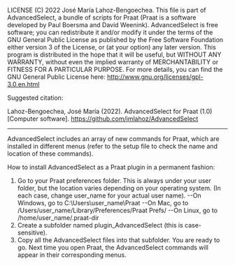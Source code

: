 LICENSE
(C) 2022 José María Lahoz-Bengoechea.
This file is part of AdvancedSelect, a bundle of scripts for Praat
(Praat is a software developed by Paul Boersma and David Weenink).
AdvancedSelect is free software; you can redistribute it and/or modify it
under the terms of the GNU General Public License
as published by the Free Software Foundation
either version 3 of the License, or (at your option) any later version.
This program is distributed in the hope that it will be useful,
but WITHOUT ANY WARRANTY, without even the implied warranty
of MERCHANTABILITY or FITNESS FOR A PARTICULAR PURPOSE.
For more details, you can find the GNU General Public License here:
http://www.gnu.org/licenses/gpl-3.0.en.html

Suggested citation:

Lahoz-Bengoechea, José María (2022). AdvancedSelect for Praat (1.0) [Computer software]. https://github.com/jmlahoz/AdvancedSelect

------------------------------------------------------------------------------------------
AdvancedSelect includes an array of new commands for Praat,
which are installed in different menus
(refer to the setup file to check the name and location of these commands).

How to install AdvancedSelect as a Praat plugin in a permanent fashion:
1. Go to your Praat preferences folder.
   This is always under your user folder, but the location varies depending on your operating system.
   (In each case, change user_name for your actual user name).
   --On Windows, go to C:\Users\user_name\Praat
   --On Mac, go to /Users/user_name/Library/Preferences/Praat Prefs/
   --On Linux, go to /home/user_name/.praat-dir
2. Create a subfolder named plugin_AdvancedSelect
   (this is case-sensitive).
3. Copy all the AdvancedSelect files into that subfolder.
   You are ready to go.
   Next time you open Praat, the AdvancedSelect commands will appear in their corresponding menus.
